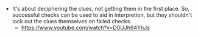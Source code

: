 - It's about deciphering the clues, not getting them in the first place. So, successful checks can be used to aid in interpretion, but they shouldn't lock out the clues themselves on failed checks.
  - https://www.youtube.com/watch?v=D0UJh94YhJs
